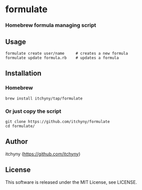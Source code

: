# formulate
### Homebrew formula managing script

## Usage
```shell
formulate create user/name     # creates a new formula
formulate update formula.rb    # updates a formula
```

## Installation
### Homebrew
```shell
brew install itchyny/tap/formulate
```

### Or just copy the script
```shell
git clone https://github.com/itchyny/formulate
cd formulate/
```

## Author
itchyny (https://github.com/itchyny)

## License
This software is released under the MIT License, see LICENSE.
